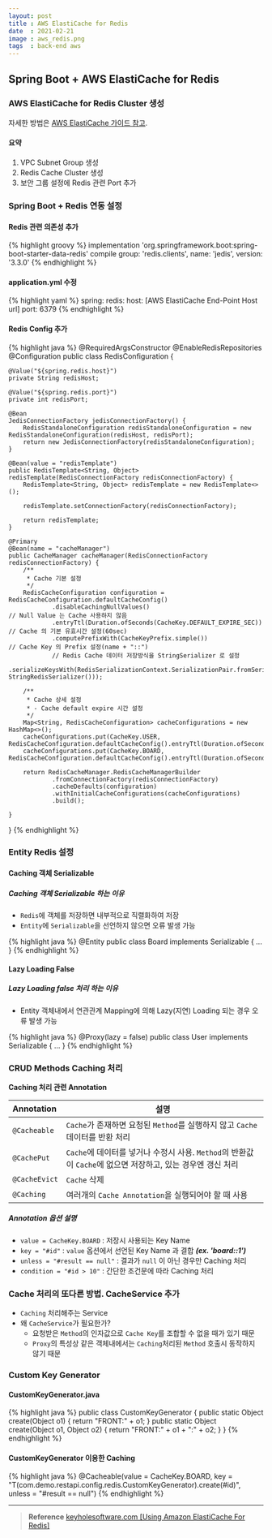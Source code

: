 ```yaml
---
layout: post
title : AWS ElastiCache for Redis
date  : 2021-02-21
image : aws_redis.png
tags  : back-end aws
---
```


## Spring Boot + AWS ElastiCache for Redis

### AWS ElastiCache for Redis Cluster 생성
자세한 방법은 [AWS ElastiCache 가이드 참고](https://docs.aws.amazon.com/ko_kr/AmazonElastiCache/latest/red-ug/GettingStarted.CreateCluster.html).

#### 요약
1. VPC Subnet Group 생성
2. Redis Cache Cluster 생성
3. 보안 그룹 설정에 Redis 관련 Port 추가

### Spring Boot + Redis 연동 설정
#### Redis 관련 의존성 추가

{% highlight groovy %}
implementation 'org.springframework.boot:spring-boot-starter-data-redis'
compile group: 'redis.clients', name: 'jedis', version: '3.3.0'
{% endhighlight %}

#### application.yml 수정

{% highlight yaml %}
spring:
  redis:
    host: [AWS ElastiCache End-Point Host url]
    port: 6379
{% endhighlight %}

#### Redis Config 추가

{% highlight java %}
@RequiredArgsConstructor
@EnableRedisRepositories
@Configuration
public class RedisConfiguration {

    @Value("${spring.redis.host}")
    private String redisHost;

    @Value("${spring.redis.port}")
    private int redisPort;

    @Bean
    JedisConnectionFactory jedisConnectionFactory() {
        RedisStandaloneConfiguration redisStandaloneConfiguration = new RedisStandaloneConfiguration(redisHost, redisPort);
        return new JedisConnectionFactory(redisStandaloneConfiguration);
    }

    @Bean(value = "redisTemplate")
    public RedisTemplate<String, Object> redisTemplate(RedisConnectionFactory redisConnectionFactory) {
        RedisTemplate<String, Object> redisTemplate = new RedisTemplate<>();

        redisTemplate.setConnectionFactory(redisConnectionFactory);

        return redisTemplate;
    }

    @Primary
    @Bean(name = "cacheManager")
    public CacheManager cacheManager(RedisConnectionFactory redisConnectionFactory) {
        /**
         * Cache 기본 설정
         */
        RedisCacheConfiguration configuration = RedisCacheConfiguration.defaultCacheConfig()
                .disableCachingNullValues()                                 // Null Value 는 Cache 사용하지 않음
                .entryTtl(Duration.ofSeconds(CacheKey.DEFAULT_EXPIRE_SEC))  // Cache 의 기본 유효시간 설정(60sec)
                .computePrefixWith(CacheKeyPrefix.simple())                 // Cache Key 의 Prefix 설정(name + "::")
                // Redis Cache 데이터 저장방식을 StringSerializer 로 설정
                .serializeKeysWith(RedisSerializationContext.SerializationPair.fromSerializer(new StringRedisSerializer()));

        /**
         * Cache 상세 설정
         * - Cache default expire 시간 설정
         */
        Map<String, RedisCacheConfiguration> cacheConfigurations = new HashMap<>();
        cacheConfigurations.put(CacheKey.USER, RedisCacheConfiguration.defaultCacheConfig().entryTtl(Duration.ofSeconds(CacheKey.USER_EXPIRE_SEC)));
        cacheConfigurations.put(CacheKey.BOARD, RedisCacheConfiguration.defaultCacheConfig().entryTtl(Duration.ofSeconds(CacheKey.BOARD_EXPIRE_SEC)));

        return RedisCacheManager.RedisCacheManagerBuilder
                .fromConnectionFactory(redisConnectionFactory)
                .cacheDefaults(configuration)
                .withInitialCacheConfigurations(cacheConfigurations)
                .build();

    }

}
{% endhighlight %}

### Entity Redis 설정
#### Caching 객체 Serializable
##### Caching 객체 Serializable 하는 이유
* `Redis`에 객체를 저장하면 내부적으로 직렬화하여 저장
* `Entity`에 `Serializable`을 선언하지 않으면 오류 발생 가능

{% highlight java %}
@Entity
public class Board implements Serializable {
  ...
}
{% endhighlight %}

#### Lazy Loading False
##### Lazy Loading false 처리 하는 이유
* Entity 객체내에서 연관관계 Mapping에 의해 Lazy(지연) Loading 되는 경우 오류 발생 가능

{% highlight java %}
@Proxy(lazy = false)
public class User implements Serializable {
  ...
}
{% endhighlight %}

### CRUD Methods Caching 처리
**Caching 처리 관련 Annotation**

| Annotation | 설명 |
| :--- | --- |
| `@Cacheable` | `Cache`가 존재하면 요청된 `Method`를 실행하지 않고 `Cache`데이터를 반환 처리 |
| `@CachePut` | `Cache`에 데이터를 넣거나 수정시 사용. `Method`의 반환값이 `Cache`에 없으면 저장하고, 있는 경우엔 갱신 처리 |
| `@CacheEvict` | `Cache` 삭제 |
| `@Caching` | 여러개의 `Cache Annotation`을 실행되어야 할 때 사용 |

##### Annotation 옵션 설명
* `value = CacheKey.BOARD` : 저장시 사용되는 Key Name
* `key = "#id"` : `value` 옵션에서 선언된 Key Name 과 결합 ***(ex. 'board::1')***
* `unless = "#result == null"` : 결과가 `null` 이 아닌 경우만 Caching 처리
* `condition = "#id > 10"` : 간단한 조건문에 따라 Caching 처리

### Cache 처리의 또다른 방법. CacheService 추가
* `Caching` 처리해주는 Service
* 왜 `CacheService`가 필요한가?
  * 요청받은 `Method`의 인자값으로 `Cache Key`를 조합할 수 없을 때가 있기 때문
  * `Proxy`의 특성상 같은 객체내에서는 `Caching`처리된 `Method` 호출시 동작하지 않기 때문

### Custom Key Generator
#### CustomKeyGenerator.java
{% highlight java %}
public class CustomKeyGenerator {
    public static Object create(Object o1) {
        return "FRONT:" + o1;
    }
    public static Object create(Object o1, Object o2) {
        return "FRONT:" + o1 + ":" + o2;
    }
}
{% endhighlight %}

#### CustomKeyGenerator 이용한 Caching

{% highlight java %}
@Cacheable(value = CacheKey.BOARD, key = "T(com.demo.restapi.config.redis.CustomKeyGenerator).create(#id)", unless = "#result == null")
{% endhighlight %}

---

> **Reference**
> [keyholesoftware.com [Using Amazon ElastiCache For Redis]](https://keyholesoftware.com/2018/08/28/using-amazon-elasticache-for-redis-to-optimize-your-spring-boot-application/)
